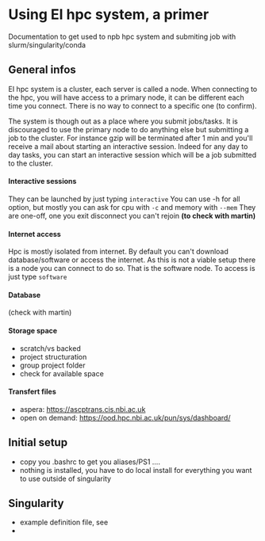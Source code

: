 # Using EI hpc system, a primer
Documentation to get used to npb hpc system and submiting job with slurm/singularity/conda

## General infos

EI hpc system is a cluster, each server is called a node. When connecting to the hpc, you will have access to a primary node, it can be different each time you connect. There is no way to connect to a specific one (to confirm).

The system is though out as a place where you submit jobs/tasks. It is discouraged to use the primary node to do anything else but submitting a job to the cluster. For instance gzip will be terminated after 1 min and you'll receive a mail about starting an interactive session. Indeed for any day to day tasks, you can start an interactive session which will be a job submitted to the cluster.

#### Interactive sessions
They can be launched by just typing `interactive`
You can use -h for all option, but mostly you can ask for cpu with `-c` and memory with `--mem` 
They are one-off, one you exit disconnect you can't rejoin **(to check with martin)**

#### Internet access
Hpc is mostly isolated from internet. By default you can't download database/software or access the internet. As this is not a viable setup there is a node you can connect to do so. That is the software node. To access is just type `software`

#### Database
(check with martin)
#### Storage space
- scratch/vs backed
- project structuration
- group project folder
- check for available space
#### Transfert files
- aspera: https://ascptrans.cis.nbi.ac.uk
- open on demand: https://ood.hpc.nbi.ac.uk/pun/sys/dashboard/
## Initial setup
-  copy you .bashrc to get you aliases/PS1 .... 
- nothing is installed, you have to do local install for everything you want to use outside of singularity
## Singularity
- example definition file, see 
- 
